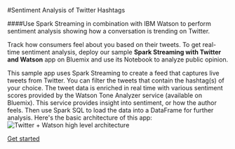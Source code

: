 #Sentiment Analysis of Twitter Hashtags

####Use Spark Streaming in combination with IBM Watson to perform sentiment analysis showing how a conversation is trending on Twitter.

Track how consumers feel about you based on their tweets. To get real-time sentiment analysis, deploy our sample **Spark Streaming with Twitter and Watson** app on Bluemix and use its Notebook to analyze public opinion. 
 

This sample app uses Spark Streaming to create a feed that captures live tweets from Twitter. You can filter the tweets that contain the hashtag(s) of your choice. The tweet data is enriched in real time with various sentiment scores provided by the Watson Tone Analyzer service (available on Bluemix). This service provides insight into sentiment, or how the author feels. Then use Spark SQL to load the data into a DataFrame for further analysis. Here's the basic architecture of this app:
![Twitter + Watson high level architecture](https://i2.wp.com/developer.ibm.com/clouddataservices/wp-content/uploads/sites/47/2015/10/Spark-Streaming-Twitter-architecture.png)




 [Get started](https://developer.ibm.com/clouddataservices/sentiment-analysis-of-twitter-hashtags/)
